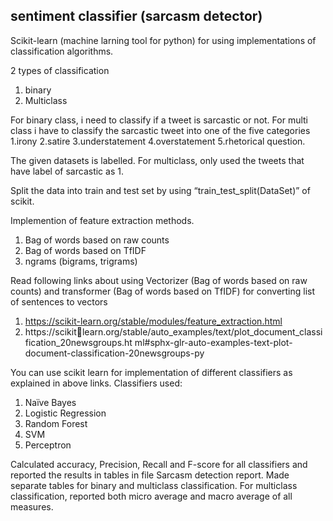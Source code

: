 ## sentiment classifier (sarcasm detector) 

Scikit-learn (machine larning tool for python) for using implementations of classification algorithms. 

2 types of classification
1. binary 
2. Multiclass

For binary class, i need to classify if a tweet is sarcastic or not. For multi class i
have to classify the sarcastic tweet into one of the five categories 
1.irony
2.satire
3.understatement
4.overstatement
5.rhetorical question. 

The given datasets is labelled. For multiclass, only used the tweets that have label of sarcastic as 1.

Split the data into train and test set by using “train_test_split(DataSet)” of scikit. 

Implemention of feature extraction methods. 
1. Bag of words based on raw counts
2. Bag of words based on TfIDF
3. ngrams (bigrams, trigrams)

Read following links about using Vectorizer (Bag of words based on raw counts) and 
transformer (Bag of words based on TfIDF) for converting list of sentences to vectors
1. https://scikit-learn.org/stable/modules/feature_extraction.html
2. https://scikitlearn.org/stable/auto_examples/text/plot_document_classification_20newsgroups.ht
ml#sphx-glr-auto-examples-text-plot-document-classification-20newsgroups-py

You can use scikit learn for implementation of different classifiers as explained in above links.
Classifiers used: 
1. Naïve Bayes
2. Logistic Regression
3. Random Forest
4. SVM
5. Perceptron

Calculated accuracy, Precision, Recall and F-score for all classifiers and reported the results in
tables in file Sarcasm detection report. Made separate tables for binary and multiclass classification. For multiclass 
classification, reported both micro average and macro average of all measures. 
